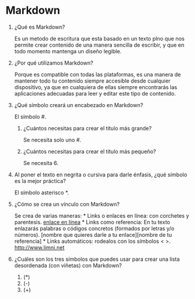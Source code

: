 # Markdown
1. ¿Qué es Markdown?

   Es un metodo de escritura que esta basado en un texto plno que nos permite crear contenido de una manera sencilla de escribir, y que en todo momento mantenga un diseño legible.
3. ¿Por qué utilizamos Markdown?

   Porque es compatible con todas las plataformas,  es una manera de mantener todo tu contenido siempre accesible desde cualquier dispositivo, ya que en cualquiera de ellas           siempre encontrarás las aplicaciones adecuadas para leer y editar este tipo de contenido.
  
  5. ¿Qué símbolo creará un encabezado en Markdown?
  
      El símbolo #.
       
      1. ¿Cuántos necesitas para crear el título más grande?
         
          Se necesita solo uno #.
       
      2. ¿Cuántos necesitas para crear el título más pequeño?
          
          Se necesita 6.
  
  6. Al poner el texto en negrita o cursiva para darle énfasis, ¿qué símbolo es la mejor práctica?

     El símbolo asterisco *.
  
  8. ¿Cómo se crea un vínculo con Markdown?

     Se crea de varias maneras:
    * Links o enlaces en línea: con corchetes y parentesis. [enlace en línea](http://www.limni.net)
    * Links como referencia: En tu texto enlazarás palabras o códigos concretos (formados por letras y/o números). [nombre que quieres darle a tu enlace][nombre de tu referencia]
    * Links automáticos: rodealos con los símbolos < >. <http://www.limni.net>

  
  10. ¿Cuáles son los tres símbolos que puedes usar para crear una lista desordenada (con viñetas) con Markdown?
       
       1. (*)
       2. (-)
       3. (+)
